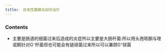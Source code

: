 ```yaml
---
title:  自发性腹膜炎如何治疗
--- 
```


### Contents
- 主要是肠道的细菌过来后造成的炎症所以主要是大肠杆菌:所以用头孢哌酮与喹诺酮针对G⁻杆菌但也可能会有链球菌过来所以可以兼顾G⁺球菌
